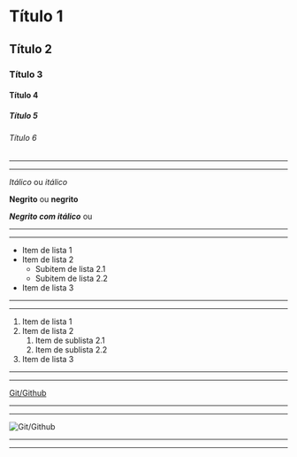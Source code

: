 <!-- trabalhando-com-markdown -->

<!-- Cebeçalho -->
# Título 1
## Título 2
### Título 3
#### Título 4
##### Título 5
###### Título 6

---
---
<!-- Estilo das letras -->
*Itálico* ou _itálico_

**Negrito** ou __negrito__

***Negrito com itálico*** ou 

---
---
<!-- Lista não ordenada -->
- Item de lista 1
- Item de lista 2
    - Subitem de lista 2.1
    - Subitem de lista 2.2
- Item de lista 3

---
---
<!-- Lista ordenada -->
1. Item de lista 1
2. Item de lista 2
    1. Item de sublista 2.1
    2. Item de sublista 2.2
3. Item de lista 3

---
---
<!-- Link -->
[Git/Github](https://static.promediateknologi.id/crop/0x0:0x0/750x500/webp/photo/p1/648/2024/07/12/62a1a59f9d4c77ea4a6012b1_git-and-github-2030714806.jpeg)

---
---
<!-- Imagem -->
![Git/Github](https://static.promediateknologi.id/crop/0x0:0x0/750x500/webp/photo/p1/648/2024/07/12/62a1a59f9d4c77ea4a6012b1_git-and-github-2030714806.jpeg)

---
---
<!--  -->